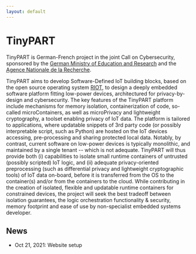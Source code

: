 ```yaml
---
layout: default
---
```


# TinyPART

TinyPART is German-French project in the joint Call on Cybersecurity,
sponsored by the [German Ministry of Education and
Research](https://www.bmbf.de/en/index.html) and the [Agence Nationale de
la Recherche](https://anr.fr/en/).

TinyPART aims to develop Software-Defined IoT building blocks, based on the open source operating system [RIOT](https://riot-os.org), to design a deeply embedded software platform fitting low-power devices, architectured for privacy-by-design and cybersecurity. The key features of the ​TinyPART platform include mechanisms for memory isolation, containerization of code, so-called microContainers, as well as microPrivacy and lightweight cryptography, a toolset enabling privacy of IoT data. The platform is tailored to applications, where updatable snippets of 3​rd party code (or possibly interpretable script, such as Python) are hosted on the IoT devices accessing, pre-processing and sharing protected local data. Notably, by contrast, current software on low-power devices is typically monolithic, and maintained by a single tenant -- which is not adequate. TinyPART will thus provide both (i) capabilities to isolate small runtime containers of untrusted (possibly scripted) IoT logic, and (ii) adequate privacy-oriented preprocessing (such as differential privacy and lightweight cryptographic tools) of IoT data on-board, before it is transferred from the OS to the container(s) and/or from the containers to the cloud. While contributing in the creation of isolated, flexible and updatable runtime containers for constrained devices, the project will seek the best tradeoff between isolation guarantees, the logic orchestration functionality & security, memory footprint and ease of use by non-specialist embedded systems developer.

## News

- Oct 21, 2021: Website setup

